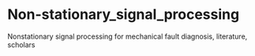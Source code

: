# Non-stationary_signal_processing
Nonstationary signal processing for mechanical fault diagnosis, literature, scholars
